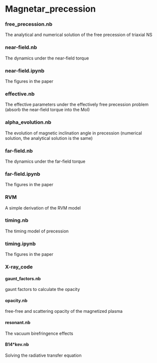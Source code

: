 # Magnetar_precession

### free_precession.nb

The analytical and numerical solution of the free precession of triaxial NS

### near-field.nb

The dynamics under the near-field torque

### near-field.ipynb

The figures in the paper 

### effective.nb

The effective parameters under the effectively free precession problem (absorb the near-field torque into the MoI)

### alpha_evolution.nb

The evolution of magnetic inclination angle in precession (numerical solution, the analytical solution is the same)

### far-field.nb

The dynamics under the far-field torque

### far-field.ipynb

The figures in the paper

### RVM

A simple derivation of the RVM model 

### timing.nb

The timing model of precession

### timing.ipynb

The figures in the paper

### X-ray_code

#### gaunt_factors.nb

gaunt factors to calculate the opacity

#### opacity.nb

free-free and scattering opacity of the magnetized plasma

#### resonant.nb

The vacuum birefringence effects

#### B14*kev.nb

Solving the radiative transfer equation 




